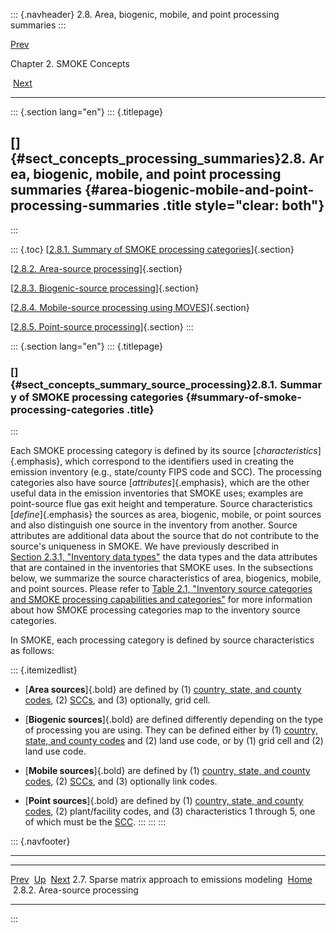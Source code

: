 ::: {.navheader}
2.8. Area, biogenic, mobile, and point processing summaries
:::

[Prev](ch02s07.html) 

Chapter 2. SMOKE Concepts

 [Next](ch02s08s02.html)

------------------------------------------------------------------------

::: {.section lang="en"}
::: {.titlepage}
<div>

<div>

[]{#sect_concepts_processing_summaries}2.8. Area, biogenic, mobile, and point processing summaries {#area-biogenic-mobile-and-point-processing-summaries .title style="clear: both"}
--------------------------------------------------------------------------------------------------

</div>

</div>
:::

::: {.toc}
[[2.8.1. Summary of SMOKE processing
categories](ch02s08.html#sect_concepts_summary_source_processing)]{.section}

[[2.8.2. Area-source processing](ch02s08s02.html)]{.section}

[[2.8.3. Biogenic-source processing](ch02s08s03.html)]{.section}

[[2.8.4. Mobile-source processing using
MOVES](ch02s08s04.html)]{.section}

[[2.8.5. Point-source processing](ch02s08s05.html)]{.section}
:::

::: {.section lang="en"}
::: {.titlepage}
<div>

<div>

### []{#sect_concepts_summary_source_processing}2.8.1. Summary of SMOKE processing categories {#summary-of-smoke-processing-categories .title}

</div>

</div>
:::

Each SMOKE processing category is defined by its source
[*characteristics*]{.emphasis}, which correspond to the identifiers used
in creating the emission inventory (e.g., state/county FIPS code and
SCC). The processing categories also have source
[*attributes*]{.emphasis}, which are the other useful data in the
emission inventories that SMOKE uses; examples are point-source flue gas
exit height and temperature. Source characteristics
[*define*]{.emphasis} the sources as area, biogenic, mobile, or point
sources and also distinguish one source in the inventory from another.
Source attributes are additional data about the source that do not
contribute to the source's uniqueness in SMOKE. We have previously
described in [Section 2.3.1, "Inventory data
types"](ch02s03.html#sect_concepts_inv_data_types "2.3.1. Inventory data types")
the data types and the data attributes that are contained in the
inventories that SMOKE uses. In the subsections below, we summarize the
source characteristics of area, biogenics, mobile, and point sources.
Please refer to [Table 2.1, "Inventory source categories and SMOKE
processing capabilities and
categories"](ch02s03s02.html#tbl_concepts_inv_categories "Table 2.1. Inventory source categories and SMOKE processing capabilities and categories")
for more information about how SMOKE processing categories map to the
inventory source categories.

In SMOKE, each processing category is defined by source characteristics
as follows:

::: {.itemizedlist}
-   [**Area sources**]{.bold} are defined by (1) [country, state, and
    county
    codes](ch02s03s04.html "2.3.4. Country, state, and county codes"), (2)
    [SCCs](ch02s03s05.html "2.3.5. Source Classification Codes"),
    and (3) optionally, grid cell.

-   [**Biogenic sources**]{.bold} are defined differently depending on
    the type of processing you are using. They can be defined either
    by (1) [country, state, and county
    codes](ch02s03s04.html "2.3.4. Country, state, and county codes")
    and (2) land use code, or by (1) grid cell and (2) land use code.

-   [**Mobile sources**]{.bold} are defined by (1) [country, state, and
    county
    codes](ch02s03s04.html "2.3.4. Country, state, and county codes"), (2)
    [SCCs](ch02s03s05.html "2.3.5. Source Classification Codes"),
    and (3) optionally link codes.

-   [**Point sources**]{.bold} are defined by (1) [country, state, and
    county
    codes](ch02s03s04.html "2.3.4. Country, state, and county codes"), (2)
    plant/facility codes, and (3) characteristics 1 through 5, one of
    which must be the
    [SCC](ch02s03s05.html "2.3.5. Source Classification Codes").
:::
:::
:::

::: {.navfooter}

------------------------------------------------------------------------

  ---------------------------------------------------- -------------------- --------------------------------
  [Prev](ch02s07.html)                                   [Up](ch02.html)             [Next](ch02s08s02.html)
  2.7. Sparse matrix approach to emissions modeling     [Home](index.html)     2.8.2. Area-source processing
  ---------------------------------------------------- -------------------- --------------------------------
:::
